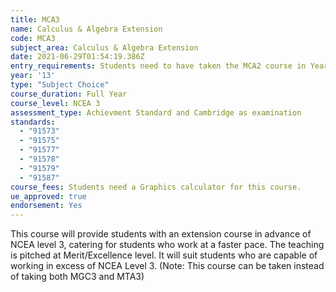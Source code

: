 ```yaml
---
title: MCA3
name: Calculus & Algebra Extension
code: MCA3
subject_area: Calculus & Algebra Extension
date: 2021-06-29T01:54:19.386Z
entry_requirements: Students need to have taken the MCA2 course in Year 12.
year: '13'
type: "Subject Choice"
course_duration: Full Year
course_level: NCEA 3
assessment_type: Achievment Standard and Cambridge as examination
standards:
  - "91573"
  - "91575"
  - "91577"
  - "91578"
  - "91579"
  - "91587"
course_fees: Students need a Graphics calculator for this course.
ue_approved: true
endorsement: Yes
---
```

This course will provide students with an extension course in advance of NCEA level 3, catering for students who work at a faster pace. The teaching is pitched at Merit/Excellence level. It will suit students who are capable of working in excess of NCEA Level 3. (Note: This course can be taken instead of taking both MGC3 and MTA3)
